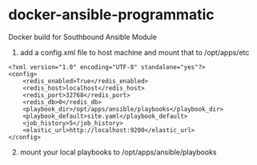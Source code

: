 # docker-ansible-programmatic
Docker build for Southbound Ansible Module


1. add a config.xml file to host machine and mount that to /opt/apps/etc
```
<?xml version="1.0" encoding="UTF-8" standalone="yes"?>
<config>
	<redis_enabled>True</redis_enabled>
	<redis_host>localhost</redis_host>
	<redis_port>32768</redis_port>
	<redis_db>0</redis_db>
	<playbook_dir>/opt/apps/ansible/playbooks</playbook_dir>
	<playbook_default>site.yaml</playbook_default>
	<job_history>5</job_history>
	<elastic_url>http://localhost:9200</elastic_url>
</config>
```
2. mount your local playbooks to /opt/apps/ansible/playbooks
